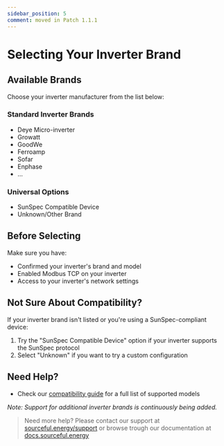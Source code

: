 ```yaml
---
sidebar_position: 5
comment: moved in Patch 1.1.1
---
```

# Selecting Your Inverter Brand

## Available Brands
Choose your inverter manufacturer from the list below:

### Standard Inverter Brands
- Deye Micro-inverter
- Growatt
- GoodWe
- Ferroamp
- Sofar
- Enphase
- ...

### Universal Options
- SunSpec Compatible Device
- Unknown/Other Brand

## Before Selecting
Make sure you have:
- Confirmed your inverter's brand and model
- Enabled Modbus TCP on your inverter
- Access to your inverter's network settings

## Not Sure About Compatibility?
If your inverter brand isn't listed or you're using a SunSpec-compliant device:
1. Try the "SunSpec Compatible Device" option if your inverter supports the SunSpec protocol
2. Select "Unknown" if you want to try a custom configuration

## Need Help?
- Check our [compatibility guide](/energy-gateway/compatible-inverter/) for a full list of supported models

_Note: Support for additional inverter brands is continuously being added._

> Need more help? Please contact our support at [sourceful.energy/support](https://sourceful.energy/support) or browse trough our documentation at [docs.sourceful.energy](https://docs.sourceful.energy)